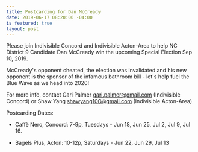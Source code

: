 ```yaml
---
title: Postcarding for Dan McCready
date: 2019-06-17 08:20:00 -04:00
is featured: true
layout: post
---
```


Please join Indivisible Concord and Indivisible Acton-Area to help NC District 9 Candidate Dan McCready win the upcoming Special Election Sep 10, 2019.

McCready's opponent cheated, the election was invalidated and his new opponent is the sponsor of the infamous bathroom bill - let's help fuel the Blue Wave as we head into 2020!

For more info, contact Gari Palmer gari.palmer@gmail.com (Indivisible Concord) or Shaw Yang shawyang100@gmail.com (Indivisible Acton-Area)

Postcarding Dates:

* Caffè Nero, Concord: 7-9p, Tuesdays - Jun 18, Jun 25, Jul 2, Jul 9, Jul 16.

* Bagels Plus, Acton: 10-12p, Saturdays - Jun 22, Jun 29, Jul 13